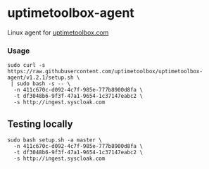 # uptimetoolbox-agent

Linux agent for [uptimetoolbox.com](https://www.uptimetoolbox.com)


### Usage

```
sudo curl -s https://raw.githubusercontent.com/uptimetoolbox/uptimetoolbox-agent/v1.2.1/setup.sh \
 | sudo bash -s -- \
  -n 411c670c-d092-4c7f-985e-777b8900d8fa \
  -t df3048b6-9f3f-47a1-9654-1c37147eabc2 \
  -s http://ingest.syscloak.com
```


## Testing locally

```
sudo bash setup.sh -a master \
  -n 411c670c-d092-4c7f-985e-777b8900d8fa \
  -t df3048b6-9f3f-47a1-9654-1c37147eabc2 \
  -s http://ingest.syscloak.com
```